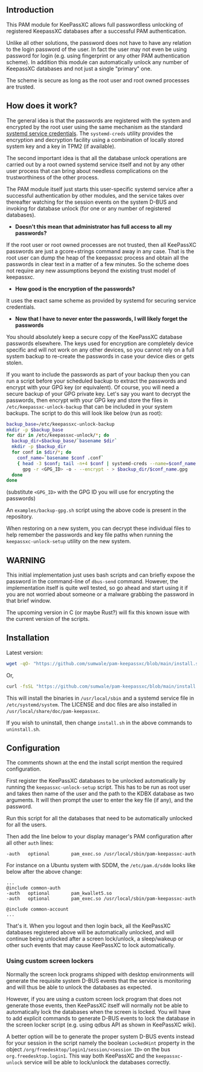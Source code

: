 ## Introduction

This PAM module for KeePassXC allows full passwordless unlocking of registered KeepassXC
databases after a successful PAM authentication.

Unlike all other solutions, the password does not have to have any relation to the
login password of the user. In fact the user may not even be using password for login
(e.g. using fingerprint or any other PAM authentication scheme). In addition this
module can automatically unlock any number of KeepassXC databases and not just a single
"primary" one.

The scheme is secure as long as the root user and root owned processes are trusted.


## How does it work?

The general idea is that the passwords are registered with the system and encrypted
by the root user using the same mechanism as the standard [systemd service credentials](
https://systemd.io/CREDENTIALS). The `systemd-creds` utility provides the encryption and
decryption facility using a combination of locally stored system key and a key in TPM2
(if available).

The second important idea is that all the database unlock operations are carried out by
a root owned systemd service itself and not by any other user process that can bring
about needless complications on the trustworthiness of the other process.

The PAM module itself just starts this user-specific systemd service after a successful
authentication by other modules, and the service takes over thereafter watching for the
session events on the system D-BUS and invoking for database unlock (for one or any
    number of registered databases).

- **Doesn't this mean that administrator has full access to all my passwords?**

If the root user or root owned processes are not trusted, then all KeePassXC passwords
are just a gcore+strings command away in any case. That is the root user can dump the
heap of the keepassxc process and obtain all the passwords in clear text in a matter
of a few minutes. So the scheme does not require any new assumptions beyond the existing
trust model of keepassxc.

- **How good is the encryption of the passwords?**

It uses the exact same scheme as provided by systemd for securing service credentials.

- **Now that I have to never enter the passwords, I will likely forget the passwords**

You should absolutely keep a secure copy of the KeePassXC database passwords elsewhere.
The keys used for encryption are completely device specific and will not work on any
other devices, so you cannot rely on a full system backup to re-create the passwords
in case your device dies or gets stolen.

If you want to include the passwords as part of your backup then you can run a script
before your scheduled backup to extract the passwords and encrypt with your GPG key (or
equivalent). Of course, you will need a secure backup of your GPG private key.
Let's say you want to decrypt the passwords, then encrypt with your GPG key and store
the files in `/etc/keepassxc-unlock-backup` that can be included in your system backups.
The script to do this will look like below (run as root):

```sh
backup_base=/etc/keepassxc-unlock-backup
mkdir -p $backup_base
for dir in /etc/keepassxc-unlock/*; do
  backup_dir=$backup_base/`basename $dir`
  mkdir -p $backup_dir
  for conf in $dir/*; do
    conf_name=`basename $conf .conf`
    { head -3 $conf; tail -n+4 $conf | systemd-creds --name=$conf_name decrypt - -; } | \
      gpg -r <GPG_ID> -o - --encrypt - > $backup_dir/$conf_name.gpg
  done
done
```
(substitute `<GPG_ID>` with the GPG ID you will use for encrypting the passwords)

An `examples/backup-gpg.sh` script using the above code is present in the repository.

When restoring on a new system, you can decrypt these individual files to help remember
the passwords and key file paths when running the `keepassxc-unlock-setup` utility on
the new system.


## WARNING

This initial implementation just uses bash scripts and can briefly expose the password
in the command-line of `dbus-send` command. However, the implementation itself is quite
well tested, so go ahead and start using it if you are not worried about someone or
a malware grabbing the password in that brief window.

The upcoming version in C (or maybe Rust?) will fix this known issue with the current
version of the scripts.


## Installation

Latest version:

```sh
wget -qO- "https://github.com/sumwale/pam-keepassxc/blob/main/install.sh?raw=true" | bash
```

Or,

```sh
curl -fsSL "https://github.com/sumwale/pam-keepassxc/blob/main/install.sh?raw=true" | bash
```

This will install the binaries in `/usr/local/sbin` and a systemd service file in
`/etc/systemd/system`. The LICENSE and doc files are also installed in
`/usr/local/share/doc/pam-keepassxc`.

If you wish to uninstall, then change `install.sh` in the above commands to `uninstall.sh`.


## Configuration

The comments shown at the end the install script mention the required configuration.

First register the KeePassXC databases to be unlocked automatically by running the
`keepassxc-unlock-setup` script. This has to be run as root user and takes then name
of the user and the path to the KDBX database as two arguments. It will then prompt
the user to enter the key file (if any), and the password.

Run this script for all the databases that need to be automatically unlocked for all
the users.

Then add the line below to your display manager's PAM configuration after all other `auth` lines:

```
-auth   optional        pam_exec.so /usr/local/sbin/pam-keepassxc-auth
```

For instance on a Ubuntu system with SDDM, the `/etc/pam.d/sddm` looks like below after
the above change:

```
...
@include common-auth
-auth   optional        pam_kwallet5.so
-auth   optional        pam_exec.so /usr/local/sbin/pam-keepassxc-auth

@include common-account
...

```

That's it. When you logout and then login back, all the KeePassXC databases registered
above will be automatically unlocked, and will continue being unlocked after a screen
lock/unlock, a sleep/wakeup or other such events that may cause KeePassXC to lock
automatically.

### Using custom screen lockers

Normally the screen lock programs shipped with desktop environments will generate
the requisite system D-BUS events that the service is monitoring and will thus be
able to unlock the databases as expected.

However, if you are using a custom screen lock program that does not generate those
events, then KeePassXC itself will normally not be able to automatically lock the
databases when the screen is locked. You will have to add explicit commands to generate
D-BUS events to lock the database in the screen locker script (e.g. using qdbus API as
    shown in KeePassXC wiki).

A better option will be to generate the proper system D-BUS events instead for your
session in the script namely the boolean `LockedHint` property in the object
`/org/freedesktop/login1/session/<session ID>` on the bus `org.freedesktop.login1`.
This way both KeePassXC and the `keepassxc-unlock` service will be able to lock/unlock
the databases correctly.
